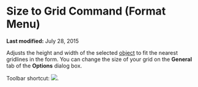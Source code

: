 
# Size to Grid Command (Format Menu)

 **Last modified:** July 28, 2015

Adjusts the height and width of the selected  [object](b8bdf64f-5920-1ae9-16d0-b26d09524a30.md) to fit the nearest gridlines in the form. You can change the size of your grid on the **General** tab of the **Options** dialog box.

Toolbar shortcut: 
![](../images/tbr_sngd_ZA01201745.gif).

